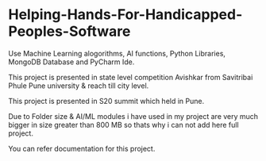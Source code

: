 # Helping-Hands-For-Handicapped-Peoples-Software
Use Machine Learning alogorithms, AI functions, Python Libraries, MongoDB Database and PyCharm Ide.

This project is presented in state level competition Avishkar from Savitribai Phule Pune university & reach till city level.

This project is presented in S20 summit which held in Pune.

Due to Folder size & AI/ML modules i have used in my project are very much bigger in size greater than 800 MB so thats why i can not add here full project.

You can refer documentation for this project.
